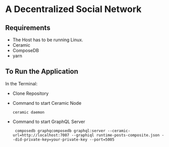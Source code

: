 # A Decentralized Social Network 



## Requirements
- The Host has to be running Linux. 
- Ceramic
- ComposeDB
- yarn


## To Run the Application

In the Terminal: 

- Clone Repository
- Command to start Ceramic Node

    ``` ceramic daemon ```
- Command to start GraphQL Server

    ``` composedb graphqcomposedb graphql:server --ceramic-url=http://localhost:7007 --graphiql runtime-posts-composite.json --did-private-key=your-private-key --port=5005```



